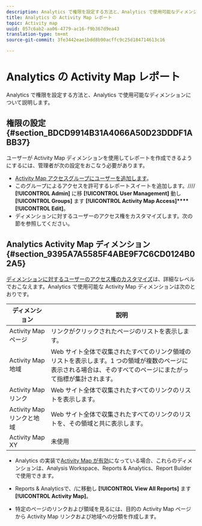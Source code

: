 ```yaml
---
description: Analytics で権限を設定する方法と、Analytics で使用可能なディメンションについて説明します。
title: Analytics の Activity Map レポート
topic: Activity map
uuid: 057c6ab2-aa06-4779-ac16-f9b367d9ea43
translation-type: tm+mt
source-git-commit: 3fe3442eae1bdd8b90acffc9c25d184714613c16

---
```



# Analytics の Activity Map レポート

Analytics で権限を設定する方法と、Analytics で使用可能なディメンションについて説明します。

## 権限の設定 {#section_BDCD9914B31A4066A50D23DDDF1ABB37}

ユーザーが Activity Map ディメンションを使用してレポートを作成できるようにするには、管理者が次の設定をおこなう必要があります。

* [Activity Map アクセスグループにユーザーを追加します](/help/analyze/activity-map/activitymap-getting-started/activitymap-getting-started-admins/activitymap-enable.md)。
* このグループによるアクセスを許可するレポートスイートを追加します。//// **[!UICONTROL Admin]** に移 **[!UICONTROL User Management]** 動し **[!UICONTROL Groups]** ます **[!UICONTROL Activity Map Access]****[!UICONTROL Edit]**。
* ディメンションに対するユーザーのアクセス権をカスタマイズします。次の節を参照してください。

## Analytics Activity Map ディメンション {#section_9395A7A5585F4ABE9F7C6CD0124B02A5}

[ディメンションに対するユーザーのアクセス権のカスタマイズ](https://docs.adobe.com/content/help/en/analytics/admin/user-product-management/customize-report-access/groups-dimensions.html)は、詳細なレベルでおこなえます。Analytics で使用可能な Activity Map ディメンションは次のとおりです。

| ディメンション | 説明 |
|---|---|
| Activity Map ページ | リンクがクリックされたページのリストを表示します。 |
| Activity Map 地域 | Web サイト全体で収集されたすべてのリンク領域のリストを表示します。1 つの領域が複数のページに表示される場合は、そのすべてのページにまたがって指標が集計されます。 |
| Activity Map リンク | Web サイト全体で収集されたすべてのリンクのリストを表示します。 |
| Activity Map リンクと地域 | Web サイト全体で収集されたすべてのリンクのリストを、その領域と共に表示します。 |
| Activity Map XY | 未使用 |

* Analytics の実装で[Activity Map が有効](/help/analyze/activity-map/activitymap-getting-started/activitymap-getting-started-admins/activitymap-enable.md)になっている場合、これらのディメンションは、Analysis Workspace、Reports &amp; Analytics、Report Builder で使用できます。
* Reports &amp; Analyticsで、/に移動し **[!UICONTROL View All Reports]** ます **[!UICONTROL Activity Map]**。

* 特定のページのリンクおよび領域を見るには、目的の Activity Map ページから Activity Map リンクおよび地域への分類を作成します。

